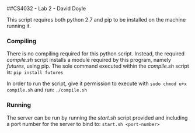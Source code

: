##CS4032 - Lab 2 - David Doyle

This script requires both python 2.7 and pip to be installed on the machine running it.

### Compiling
There is no compiling required for this python script. Instead, the required *compile.sh* script installs a module required by this program, namely *futures*, using pip. The sole command executed within the *compile.sh* script is:
`pip install futures`

In order to run the script, give it permission to execute with `sudo chmod u+x compile.sh` and run:
`./compile.sh`

### Running
The server can be run by running the *start.sh* script provided and including a port number for the server to bind to:
`start.sh <port-number>`
